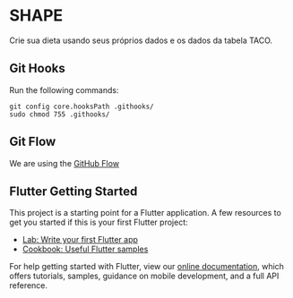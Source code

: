 # SHAPE

Crie sua dieta usando seus próprios dados e os dados da tabela TACO.

## Git Hooks
Run the following commands:
```shell
git config core.hooksPath .githooks/
sudo chmod 755 .githooks/
```

## Git Flow
We are using the [GitHub Flow](https://guides.github.com/introduction/flow/)

## Flutter Getting Started
This project is a starting point for a Flutter application.
A few resources to get you started if this is your first Flutter project:
- [Lab: Write your first Flutter app](https://flutter.dev/docs/get-started/codelab)
- [Cookbook: Useful Flutter samples](https://flutter.dev/docs/cookbook)

For help getting started with Flutter, view our
[online documentation](https://flutter.dev/docs), which offers tutorials,
samples, guidance on mobile development, and a full API reference.